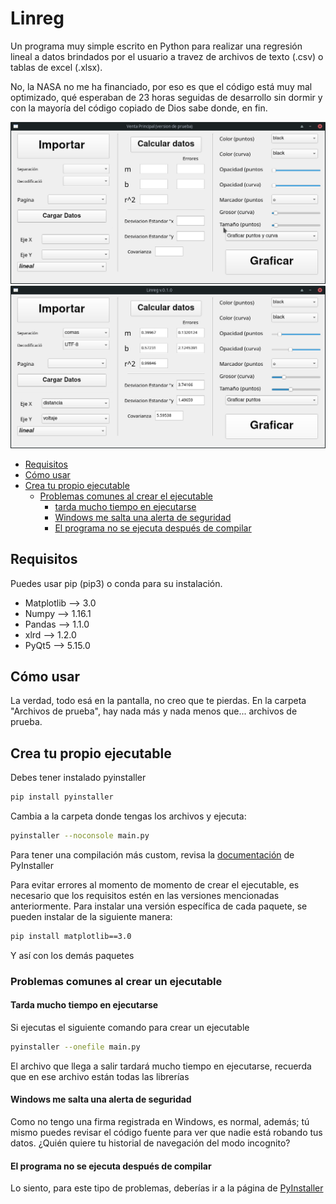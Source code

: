 # Linreg
Un programa muy simple escrito en Python para realizar una regresión lineal a datos brindados por el usuario a travez de archivos de texto (.csv) o tablas de excel (.xlsx). 

No, la NASA no me ha financiado, por eso es que el código está muy mal optimizado, qué esperaban de 23 horas seguidas de desarrollo sin dormir y con la mayoría del código copiado de Dios sabe donde, en fin.

![](ventana.png)
![](ventana2.png)

* [Requisitos](https://github.com/Fernando7299/Linreg#requisitos)
* [Cómo usar](https://github.com/Fernando7299/Linreg#c%C3%B3mo-usar)
* [Crea tu propio ejecutable](https://github.com/Fernando7299/Linreg#crea-tu-propio-ejecutable)
  * [Problemas comunes al crear el ejecutable](https://github.com/Fernando7299/Linreg#problemas-comunes-al-crear-un-ejecutable)
    * [tarda mucho tiempo en ejecutarse](https://github.com/Fernando7299/Linreg#tarda-mucho-tiempo-en-ejecutarse)
    * [Windows me salta una alerta de seguridad](https://github.com/Fernando7299/Linreg#tarda-mucho-tiempo-en-ejecutarse)
    * [El programa no se ejecuta después de compilar](https://github.com/Fernando7299/Linreg#el-programa-no-se-ejecuta-despu%C3%A9s-de-compilar)


## Requisitos
Puedes usar pip (pip3) o conda para su instalación.
- Matplotlib --> 3.0
- Numpy --> 1.16.1
- Pandas --> 1.1.0
- xlrd --> 1.2.0
- PyQt5 --> 5.15.0
## Cómo usar
La verdad, todo esá en la pantalla, no creo que te pierdas.
En la carpeta "Archivos de prueba", hay nada más y nada menos que... archivos de prueba.

## Crea tu propio ejecutable
Debes tener instalado pyinstaller 
```bash
pip install pyinstaller
```
Cambia a la carpeta donde tengas los archivos y ejecuta:
```bash
pyinstaller --noconsole main.py
```
Para tener una compilación más custom, revisa la [documentación](https://www.pyinstaller.org/documentation.html) de PyInstaller 

Para evitar errores al momento de momento de crear el ejecutable, es necesario que los requisitos estén en las versiones mencionadas anteriormente. Para instalar una versión específica de cada paquete, se pueden instalar de la siguiente manera:
```bash
pip install matplotlib==3.0
```
Y así con los demás paquetes

### Problemas comunes al crear un ejecutable
#### Tarda mucho tiempo en ejecutarse
Si ejecutas el siguiente comando para crear un ejecutable
```bash
pyinstaller --onefile main.py
```
El archivo que llega a salir tardará mucho tiempo en ejecutarse, recuerda que en ese archivo están todas las librerías

#### Windows me salta una alerta de seguridad
Como no tengo una firma registrada en Windows, es normal, además; tú mismo puedes revisar el código fuente para ver que nadie está robando tus datos. ¿Quién quiere tu historial de navegación del modo incognito?

#### El programa no se ejecuta después de compilar
Lo siento, para este tipo de problemas, deberías ir a la página de [PyInstaller](https://www.pyinstaller.org/)
